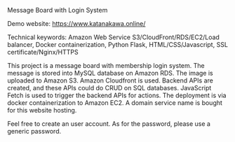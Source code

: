 Message Board with Login System <br>

Demo website: https://www.katanakawa.online/  <br>

Technical keywords: Amazon Web Service S3/CloudFront/RDS/EC2/Load balancer, Docker containerization, Python Flask, HTML/CSS/Javascript, SSL certificate/Nginx/HTTPS

This project is a message board with membership login system. The message is stored into MySQL database on Amazon RDS. The image is uploaded to Amazon S3. Amazon Cloudfront is used. Backend APIs are created, and these APIs could do CRUD on SQL databases. JavaScript Fetch is used to trigger the backend APIs for actions. The deployment is via docker containerization to Amazon EC2. A domain service name is bought for this website hosting. <br>

Feel free to create an user account. As for the password, please use a generic password. <br>
